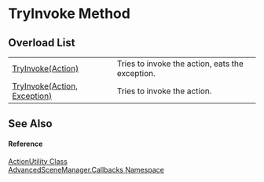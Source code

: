 # TryInvoke Method


## Overload List
<table>
<tr>
<td><a href="M_AdvancedSceneManager_Callbacks_ActionUtility_TryInvoke">TryInvoke(Action)</a></td>
<td>Tries to invoke the action, eats the exception.</td></tr>
<tr>
<td><a href="M_AdvancedSceneManager_Callbacks_ActionUtility_TryInvoke_1">TryInvoke(Action, Exception)</a></td>
<td>Tries to invoke the action.</td></tr>
</table>

## See Also


#### Reference
<a href="T_AdvancedSceneManager_Callbacks_ActionUtility">ActionUtility Class</a>  
<a href="N_AdvancedSceneManager_Callbacks">AdvancedSceneManager.Callbacks Namespace</a>  
